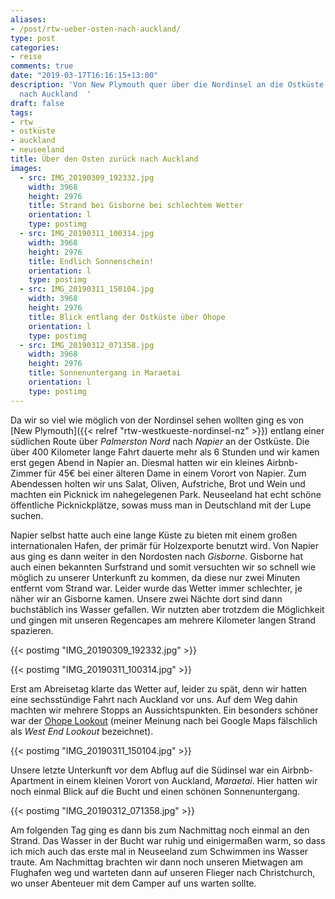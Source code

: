 ```yaml
---
aliases:
- /post/rtw-ueber-osten-nach-auckland/
type: post
categories:
- reise
comments: true
date: "2019-03-17T16:16:15+13:00"
description: 'Von New Plymouth quer über die Nordinsel an die Ostküste und dann zurück
  nach Auckland  '
draft: false
tags:
- rtw
- ostküste
- auckland
- neuseeland
title: Über den Osten zurück nach Auckland
images:
  - src: IMG_20190309_192332.jpg
    width: 3968
    height: 2976
    title: Strand bei Gisborne bei schlechtem Wetter
    orientation: l
    type: postimg
  - src: IMG_20190311_100314.jpg
    width: 3968
    height: 2976
    title: Endlich Sonnenschein!
    orientation: l
    type: postimg
  - src: IMG_20190311_150104.jpg
    width: 3968
    height: 2976
    title: Blick entlang der Ostküste über Ohope
    orientation: l
    type: postimg
  - src: IMG_20190312_071358.jpg
    width: 3968
    height: 2976
    title: Sonnenuntergang in Maraetai
    orientation: l
    type: postimg
---
```


Da wir so viel wie möglich von der Nordinsel sehen wollten ging es von [New Plymouth]({{< relref "rtw-westkueste-nordinsel-nz" >}}) entlang einer südlichen Route über _Palmerston Nord_ nach _Napier_ an der Ostküste. Die über 400 Kilometer lange Fahrt dauerte mehr als 6 Stunden und wir kamen erst gegen Abend in Napier an. Diesmal hatten wir ein kleines Airbnb-Zimmer für 45€ bei einer älteren Dame in einem Vorort von Napier. Zum Abendessen holten wir uns Salat, Oliven, Aufstriche, Brot und Wein und machten ein Picknick im nahegelegenen Park. Neuseeland hat echt schöne öffentliche Picknickplätze, sowas muss man in Deutschland mit der Lupe suchen.

Napier selbst hatte auch eine lange Küste zu bieten mit einem großen internationalen Hafen, der primär für Holzexporte benutzt wird. Von Napier aus ging es dann weiter in den Nordosten nach _Gisborne_. Gisborne hat auch einen bekannten Surfstrand und somit versuchten wir so schnell wie möglich zu unserer Unterkunft zu kommen, da diese nur zwei Minuten entfernt vom Strand war. Leider wurde das Wetter immer schlechter, je näher wir an Gisborne kamen. Unsere zwei Nächte dort sind dann buchstäblich ins Wasser gefallen. Wir nutzten aber trotzdem die Möglichkeit und gingen mit unseren Regencapes am mehrere Kilometer langen Strand spazieren.

{{< postimg "IMG_20190309_192332.jpg" >}}

{{< postimg "IMG_20190311_100314.jpg" >}}

Erst am Abreisetag klarte das Wetter auf, leider zu spät, denn wir hatten eine sechsstündige Fahrt nach Auckland vor uns. Auf dem Weg dahin machten wir mehrere Stopps an Aussichtspunkten. Ein besonders schöner war der [Ohope Lookout](https://goo.gl/maps/FLvNPXNGydE2) (meiner Meinung nach bei Google Maps fälschlich als _West End Lookout_ bezeichnet).

{{< postimg "IMG_20190311_150104.jpg" >}}

Unsere letzte Unterkunft vor dem Abflug auf die Südinsel war ein Airbnb-Apartment in einem kleinen Vorort von Auckland, _Maraetai_. Hier hatten wir noch einmal Blick auf die Bucht und einen schönen Sonnenuntergang.

{{< postimg "IMG_20190312_071358.jpg" >}}

Am folgenden Tag ging es dann bis zum Nachmittag noch einmal an den Strand. Das Wasser in der Bucht war ruhig und einigermaßen warm, so dass ich mich auch das erste mal in Neuseeland zum Schwimmen ins Wasser traute. Am Nachmittag brachten wir dann noch unseren Mietwagen am Flughafen weg und warteten dann auf unseren Flieger nach Christchurch, wo unser Abenteuer mit dem Camper auf uns warten sollte.
